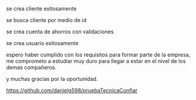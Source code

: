 se crea cliente exitosamente

se busca cliente por medio de id 

se crea cuenta de ahorros con validaciones

se crea usuario exitosamente


espero haber cumplido con los requisitos para formar parte de la empresa, me comprometo a estudiar muy duro para llegar a estar en el nivel de los demas compañeros. 

y muchas gracias por la oportunidad.

https://github.com/danielg598/pruebaTecnicaConfiar